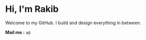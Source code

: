 # Hi, I'm Rakib

Welcome to my GitHub. I build and design everything in between.

 **Mail me :** ```a@```
